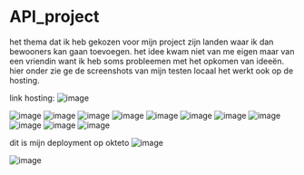 # API_project


het thema dat ik heb gekozen voor mijn project zijn landen waar ik dan bewooners kan gaan toevoegen. het idee kwam niet van me eigen maar van een vriendin want ik heb soms probleemen met het opkomen van ideeën. 
hier onder zie ge de screenshots van mijn testen locaal het werkt ook op de hosting.

link hosting: ![image](https://github.com/yorbenwij/API_project/assets/91123168/c57b636f-2368-4206-b0f9-3062738cd587)


![image](https://github.com/yorbenwij/API_project/assets/91123168/360d484f-8915-4a3d-bcfb-483d0d4a5940)
![image](https://github.com/yorbenwij/API_project/assets/91123168/729ba4aa-791c-471c-9b63-ef5ec018f050)
![image](https://github.com/yorbenwij/API_project/assets/91123168/cbd384b9-516e-4290-ab10-364962490966)
![image](https://github.com/yorbenwij/API_project/assets/91123168/0ee233c5-9840-449d-a1f6-92306dfd2fca)
![image](https://github.com/yorbenwij/API_project/assets/91123168/9811589d-6174-4897-a9db-7126ad652ddc)
![image](https://github.com/yorbenwij/API_project/assets/91123168/34f5e64e-c5f5-4d85-91b2-66c7f9f31b3b)
![image](https://github.com/yorbenwij/API_project/assets/91123168/1ace7c47-8afe-44c5-bf38-ec63db47a0ae)
![image](https://github.com/yorbenwij/API_project/assets/91123168/14520ff7-2b79-4e2d-9683-42e597895b90)
![image](https://github.com/yorbenwij/API_project/assets/91123168/e37f1177-1e91-4a66-9e90-ea61055d3652)
![image](https://github.com/yorbenwij/API_project/assets/91123168/b2e49520-4169-40c4-ba02-8e26c3ce423a)
![image](https://github.com/yorbenwij/API_project/assets/91123168/cb49185e-60d8-4183-b2e2-80edd356ec5b)

dit is mijn deployment op okteto
![image](https://github.com/yorbenwij/API_project/assets/91123168/395d858c-4b51-4bed-a028-c66bc30af513)

![image](https://github.com/yorbenwij/API_project/assets/91123168/ffb2182a-995e-4119-a325-b9eacdd5b725)





